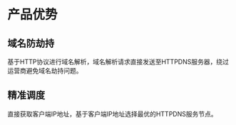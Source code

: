 # 产品优势

## 域名防劫持

基于HTTP协议进行域名解析，域名解析请求直接发送至HTTPDNS服务器，绕过运营商避免域名劫持问题。

## 精准调度

直接获取客户端IP地址，基于客户端IP地址选择最优的HTTPDNS服务节点。
